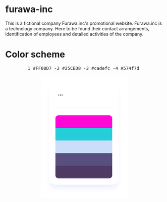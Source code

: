 # furawa-inc

This is a fictional company Furawa.inc's promotional website. Furawa.inc is a technology company. Here to be found their contact arrangements, identification of employees and detailed activities of the company.


# Color scheme

<pre align="center">1 #FF08D7 -2 #25CED8 -3 #cadefc -4 #574f7d </pre>


<p align="center">
  <img src="https://github.com/iamsabbirsobhani/furawa-inc/blob/master/mockups/Screenshot_5.png" alt="Color scheme"">
</p>